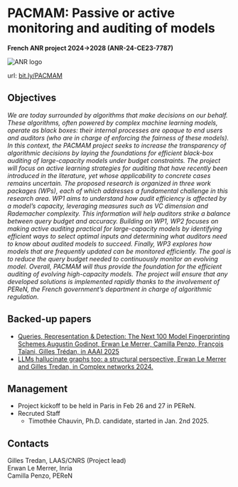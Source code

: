 # PACMAM: Passive or active monitoring and auditing of models 
**French ANR project 2024->2028 (ANR-24-CE23-7787)**

![ANR logo](https://anr.fr/typo3conf/ext/anr_skin/Resources/Public/assets/img/anr-logo-2021-complet.png)

url: [bit.ly/PACMAM](https://bit.ly/PACMAM)

## Objectives
*We are today surrounded by algorithms that make decisions on our behalf. These algorithms,
often powered by complex machine learning models, operate as black boxes: their internal processes
are opaque to end users and auditors (who are in charge of enforcing the fairness of these models).
In this context, the PACMAM project seeks to increase the transparency of algorithmic decisions
by laying the foundations for efficient black-box auditing of large-capacity models under budget
constraints. The project will focus on active learning strategies for auditing that have recently
been introduced in the literature, yet whose applicability to concrete cases remains uncertain. The
proposed research is organized in three work packages (WPs), each of which addresses a fundamental
challenge in this research area. WP1 aims to understand how audit efficiency is affected by a model’s
capacity, leveraging measures such as VC dimension and Rademacher complexity. This information
will help auditors strike a balance between query budget and accuracy. Building on WP1, WP2
focuses on making active auditing practical for large-capacity models by identifying efficient ways to
select optimal inputs and determining what auditors need to know about audited models to succeed.
Finally, WP3 explores how models that are frequently updated can be monitored efficiently. The
goal is to reduce the query budget needed to continuously monitor an evolving model. Overall,
PACMAM will thus provide the foundation for the efficient auditing of evolving high-capacity
models. The project will ensure that any developed solutions is implemented rapidly thanks to the
involvement of PEReN, the French government’s department in charge of algorithmic regulation.*

## Backed-up papers

* [Queries, Representation & Detection: The Next 100 Model Fingerprinting Schemes,Augustin Godinot, Erwan Le Merrer, Camilla Penzo, François Taïani, Gilles Trédan, in AAAI 2025](https://arxiv.org/abs/2412.13021)
* [LLMs hallucinate graphs too: a structural perspective, Erwan Le Merrer and Gilles Tredan, in Complex networks 2024.](https://arxiv.org/html/2409.00159v2) 

## Management
* Project kickoff to be held in Paris in Feb 26 and 27 in PEReN.
* Recruted Staff
  * Timothée Chauvin, Ph.D. candidate, started in Jan. 2nd 2025.

## Contacts
Gilles Tredan, LAAS/CNRS (Project lead)\
Erwan Le Merrer, Inria\
Camilla Penzo, PEReN

